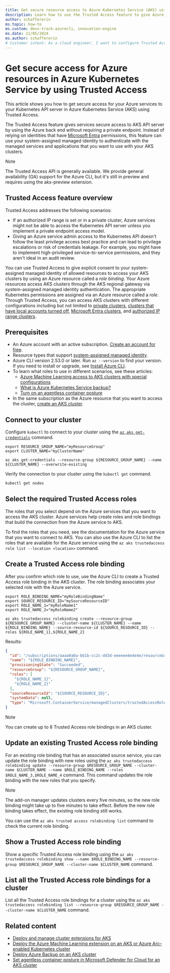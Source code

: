 ```yaml
---
title: Get secure resource access to Azure Kubernetes Service (AKS) using Trusted Access
description: Learn how to use the Trusted Access feature to give Azure resources access to Azure Kubernetes Service (AKS) clusters.
author: schaffererin
ms.topic: how-to
ms.custom: devx-track-azurecli, innovation-engine
ms.date: 11/05/2024
ms.author: schaffererin
# Customer intent: As a cloud engineer, I want to configure Trusted Access for my Azure Kubernetes Service clusters, so that I can securely manage access for Azure resources without relying on private endpoints or elevated permissions.
---
```


# Get secure access for Azure resources in Azure Kubernetes Service by using Trusted Access

This article shows you how to get secure access for your Azure services to your Kubernetes API server in Azure Kubernetes Service (AKS) using Trusted Access.

The Trusted Access feature gives services secure access to AKS API server by using the Azure back end without requiring a private endpoint. Instead of relying on identities that have [Microsoft Entra](/azure/active-directory/fundamentals/active-directory-whatis) permissions, this feature can use your system-assigned managed identity to authenticate with the managed services and applications that you want to use with your AKS clusters.

> [!NOTE]
> The Trusted Access API is generally available. We provide general availability (GA) support for the Azure CLI, but it's still in preview and requires using the aks-preview extension.

## Trusted Access feature overview

Trusted Access addresses the following scenarios:

* If an authorized IP range is set or in a private cluster, Azure services might not be able to access the Kubernetes API server unless you implement a private endpoint access model.
* Giving an Azure service admin access to the Kubernetes API doesn't follow the least privilege access best practice and can lead to privilege escalations or risk of credentials leakage. For example, you might have to implement high-privileged service-to-service permissions, and they aren't ideal in an audit review.

You can use Trusted Access to give explicit consent to your system-assigned managed identity of allowed resources to access your AKS clusters by using an Azure resource called a *role binding*. Your Azure resources access AKS clusters through the AKS regional gateway via system-assigned managed identity authentication. The appropriate Kubernetes permissions are assigned via an Azure resource called a *role*. Through Trusted Access, you can access AKS clusters with different configurations including but not limited to [private clusters](private-clusters.md), [clusters that have local accounts turned off](manage-local-accounts-managed-azure-ad.md#disable-local-accounts), [Microsoft Entra clusters](azure-ad-integration-cli.md), and [authorized IP range clusters](api-server-authorized-ip-ranges.md).

## Prerequisites

* An Azure account with an active subscription. [Create an account for free](https://azure.microsoft.com/free/?WT.mc_id=A261C142F).
* Resource types that support [system-assigned managed identity](/azure/active-directory/managed-identities-azure-resources/overview).
* Azure CLI version 2.53.0 or later. Run `az --version` to find your version. If you need to install or upgrade, see [Install Azure CLI][azure-cli-install].
* To learn what roles to use in different scenarios, see these articles:
  * [Azure Machine Learning access to AKS clusters with special configurations](https://github.com/Azure/AML-Kubernetes/blob/master/docs/azureml-aks-ta-support.md)
  * [What is Azure Kubernetes Service backup?][aks-azure-backup]
  * [Turn on an agentless container posture](/azure/defender-for-cloud/concept-agentless-containers)
* In the same subscription as the Azure resource that you want to access the cluster, [create an AKS cluster](tutorial-kubernetes-deploy-cluster.md).

## Connect to your cluster

Configure `kubectl` to connect to your cluster using the [`az aks get-credentials`][az-aks-get-credentials] command.

```azurecli-interactive
export RESOURCE_GROUP_NAME="myResourceGroup"
export CLUSTER_NAME="myClusterName"

az aks get-credentials --resource-group ${RESOURCE_GROUP_NAME} --name ${CLUSTER_NAME} --overwrite-existing
```

Verify the connection to your cluster using the `kubectl get` command.

```bash
kubectl get nodes
```

## Select the required Trusted Access roles

The roles that you select depend on the Azure services that you want to access the AKS cluster. Azure services help create roles and role bindings that build the connection from the Azure service to AKS.

To find the roles that you need, see the documentation for the Azure service that you want to connect to AKS. You can also use the Azure CLI to list the roles that are available for the Azure service using the `az aks trustedaccess role list --location <location>` command.

## Create a Trusted Access role binding

After you confirm which role to use, use the Azure CLI to create a Trusted Access role binding in the AKS cluster. The role binding associates your selected role with the Azure service.

```azurecli-interactive
export ROLE_BINDING_NAME="myRoleBindingName"
export SOURCE_RESOURCE_ID="mySourceResourceID"
export ROLE_NAME_1="myRoleName1"
export ROLE_NAME_2="myRoleName2"

az aks trustedaccess rolebinding create --resource-group ${RESOURCE_GROUP_NAME} --cluster-name ${CLUSTER_NAME} --name ${ROLE_BINDING_NAME} --source-resource-id ${SOURCE_RESOURCE_ID} --roles ${ROLE_NAME_1},${ROLE_NAME_2}
```

Results:

<!-- expected_similarity=0.3 -->

```json
{
  "id": "/subscriptions/aaaa0a0a-bb1b-cc2c-dd3d-eeeeee4e4e4e/resourceGroups/${RESOURCE_GROUP_NAME}/providers/Microsoft.ContainerService/managedClusters/${CLUSTER_NAME}/trustedAccessRoleBindings/${ROLE_BINDING_NAME}",
  "name": "${ROLE_BINDING_NAME}",
  "provisioningState": "Succeeded",
  "resourceGroup": "${RESOURCE_GROUP_NAME}",
  "roles": [
    "${ROLE_NAME_1}",
    "${ROLE_NAME_2}"
  ],
  "sourceResourceId": "${SOURCE_RESOURCE_ID}",
  "systemData": null,
  "type": "Microsoft.ContainerService/managedClusters/trustedAccessRoleBindings"
}
```

> [!NOTE]
> You can create up to 8 Trusted Access role bindings in an AKS cluster.

## Update an existing Trusted Access role binding

For an existing role binding that has an associated source service, you can update the role binding with new roles using the `az aks trustedaccess rolebinding update --resource-group $RESOURCE_GROUP_NAME --cluster-name $CLUSTER_NAME --name $ROLE_BINDING_NAME --roles $ROLE_NAME_3,$ROLE_NAME_4` command. This command updates the role binding with the new roles that you specify.

> [!NOTE]
> The add-on manager updates clusters every five minutes, so the new role binding might take up to five minutes to take effect. Before the new role binding takes effect, the existing role binding still works.
>
> You can use the `az aks trusted access rolebinding list` command to check the current role binding.

## Show a Trusted Access role binding

Show a specific Trusted Access role binding using the `az aks trustedaccess rolebinding show --name $ROLE_BINDING_NAME --resource-group $RESOURCE_GROUP_NAME --cluster-name $CLUSTER_NAME` command.

## List all the Trusted Access role bindings for a cluster

List all the Trusted Access role bindings for a cluster using the `az aks trustedaccess rolebinding list --resource-group $RESOURCE_GROUP_NAME --cluster-name $CLUSTER_NAME` command.

## Related content

* [Deploy and manage cluster extensions for AKS](cluster-extensions.md)
* [Deploy the Azure Machine Learning extension on an AKS or Azure Arc&#8211;enabled Kubernetes cluster](/azure/machine-learning/how-to-deploy-kubernetes-extension)
* [Deploy Azure Backup on an AKS cluster](/azure/backup/azure-kubernetes-service-backup-overview)
* [Set agentless container posture in Microsoft Defender for Cloud for an AKS cluster](/azure/defender-for-cloud/concept-agentless-containers)

<!-- LINKS -->

[az-feature-register]: /cli/azure/feature#az-feature-register
[az-feature-show]: /cli/azure/feature#az-feature-show
[az-provider-register]: /cli/azure/provider#az-provider-register
[aks-azure-backup]: /azure/backup/azure-kubernetes-service-backup-overview
[azure-cli-install]: /cli/azure/install-azure-cli
[az-aks-get-credentials]: /cli/azure/aks#az-aks-get-credentials
